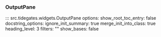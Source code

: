 ### OutputPane

::: src.tidegates.widgets.OutputPane
    options:
      show_root_toc_entry: false
      docstring_options:
        ignore_init_summary: true
      merge_init_into_class: true
      heading_level: 3
      filters: ""
      show_bases: false
